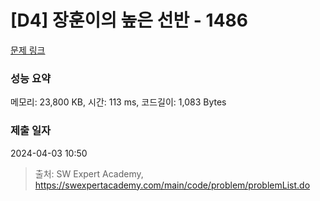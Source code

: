 # [D4] 장훈이의 높은 선반 - 1486 

[문제 링크](https://swexpertacademy.com/main/code/problem/problemDetail.do?contestProbId=AV2b7Yf6ABcBBASw) 

### 성능 요약

메모리: 23,800 KB, 시간: 113 ms, 코드길이: 1,083 Bytes

### 제출 일자

2024-04-03 10:50



> 출처: SW Expert Academy, https://swexpertacademy.com/main/code/problem/problemList.do